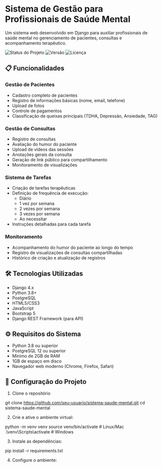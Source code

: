 # Sistema de Gestão para Profissionais de Saúde Mental

Um sistema web desenvolvido em Django para auxiliar profissionais de saúde mental no gerenciamento de pacientes, consultas e acompanhamento terapêutico.

![Status do Projeto](https://img.shields.io/badge/Status-Em%20Desenvolvimento-yellow)
![Versão](https://img.shields.io/badge/Versão-1.0.0-blue)
![Licença](https://img.shields.io/badge/Licença-MIT-green)

## 📋 Funcionalidades

### Gestão de Pacientes
- Cadastro completo de pacientes
- Registro de informações básicas (nome, email, telefone)
- Upload de fotos
- Controle de pagamentos
- Classificação de queixas principais (TDHA, Depressão, Ansiedade, TAG)

### Gestão de Consultas
- Registro de consultas
- Avaliação do humor do paciente
- Upload de vídeos das sessões
- Anotações gerais da consulta
- Geração de link público para compartilhamento
- Monitoramento de visualizações

### Sistema de Tarefas
- Criação de tarefas terapêuticas
- Definição de frequência de execução:
  - Diário
  - 1 vez por semana
  - 2 vezes por semana
  - 3 vezes por semana
  - Ao necessitar
- Instruções detalhadas para cada tarefa

### Monitoramento
- Acompanhamento do humor do paciente ao longo do tempo
- Registro de visualizações de consultas compartilhadas
- Histórico de criação e atualização de registros

## 🛠 Tecnologias Utilizadas

- Django 4.x
- Python 3.8+
- PostgreSQL
- HTML5/CSS3
- JavaScript
- Bootstrap 5
- Django REST Framework (para API)

## ⚙️ Requisitos do Sistema

- Python 3.8 ou superior
- PostgreSQL 12 ou superior
- Mínimo de 2GB de RAM
- 1GB de espaço em disco
- Navegador web moderno (Chrome, Firefox, Safari)

## 🚀 Configuração do Projeto

1. Clone o repositório

git clone https://github.com/seu-usuario/sistema-saude-mental.git
cd sistema-saude-mental

2. Crie e ative o ambiente virtual:

python -m venv venv 
source venv/bin/activate # Linux/Mac
.\venv\Scripts\activate # Windows

3. Instale as dependências:

pip install -r requirements.txt

4. Configure o ambiente:




